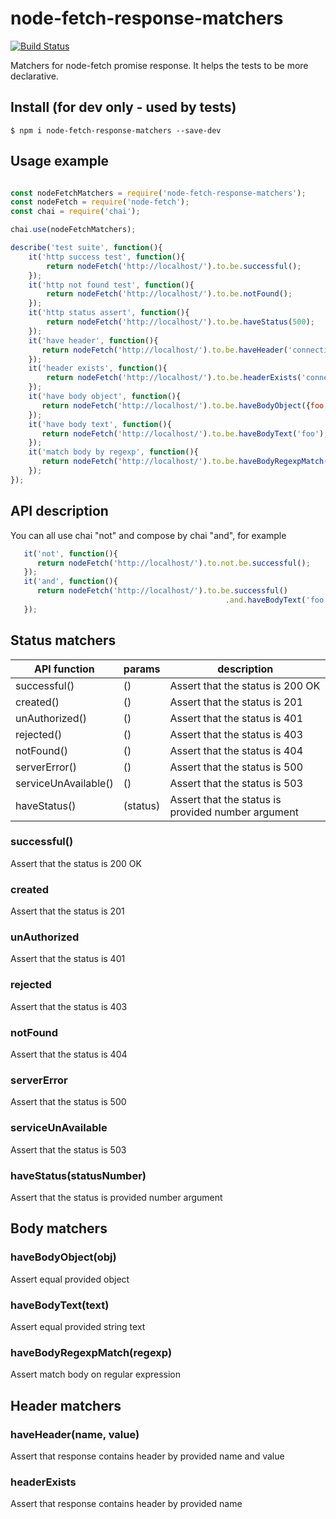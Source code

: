 # node-fetch-response-matchers

[![Build Status](https://travis-ci.org/kfiron/node-fetch-response-matchers.svg?branch=master)](https://travis-ci.org/kfiron/node-fetch-response-matchers)

Matchers for node-fetch promise response.
It helps the tests to be more declarative.

## Install (for dev only - used by tests)
```shell
$ npm i node-fetch-response-matchers --save-dev
```

## Usage example
```javascript

const nodeFetchMatchers = require('node-fetch-response-matchers');
const nodeFetch = require('node-fetch');
const chai = require('chai');

chai.use(nodeFetchMatchers);

describe('test suite', function(){
    it('http success test', function(){
        return nodeFetch('http://localhost/').to.be.successful();
    });
    it('http not found test', function(){
        return nodeFetch('http://localhost/').to.be.notFound();
    });
    it('http status assert', function(){
        return nodeFetch('http://localhost/').to.be.haveStatus(500);
    });
    it('have header', function(){
       return nodeFetch('http://localhost/').to.be.haveHeader('connection', 'close');
    });
    it('header exists', function(){
        return nodeFetch('http://localhost/').to.be.headerExists('connection');
    });
    it('have body object', function(){
       return nodeFetch('http://localhost/').to.be.haveBodyObject({foo: 'bar'});
    });
    it('have body text', function(){
       return nodeFetch('http://localhost/').to.be.haveBodyText('foo');
    });
    it('match body by regexp', function(){
       return nodeFetch('http://localhost/').to.be.haveBodyRegexpMatch(/foo/gi);
    });
});
```

## API description
You can all use chai "not" and compose by chai "and", for example

```javascript
   it('not', function(){
      return nodeFetch('http://localhost/').to.not.be.successful();
   });
   it('and', function(){
      return nodeFetch('http://localhost/').to.be.successful()
                                                .and.haveBodyText('foo');
   });
```


## Status matchers

| API function         | params   | description                      |
| ---------------------|----------| ---------------------------------|
| successful()         | ()       | Assert that the status is 200 OK |
| created()            | ()       | Assert that the status is 201    |
| unAuthorized()       | ()       | Assert that the status is 401    |
| rejected()           | ()       | Assert that the status is 403    |
| notFound()           | ()       | Assert that the status is 404    |
| serverError()        | ()       | Assert that the status is 500    |
| serviceUnAvailable() | ()       | Assert that the status is 503    |
| haveStatus()         | (status) | Assert that the status is provided number argument    |


### successful()
Assert that the status is 200 OK

### created
Assert that the status is 201

### unAuthorized
Assert that the status is 401

### rejected
Assert that the status is 403

### notFound
Assert that the status is 404

### serverError
Assert that the status is 500

### serviceUnAvailable
Assert that the status is 503

### haveStatus(statusNumber)
Assert that the status is provided number argument

## Body matchers
### haveBodyObject(obj)
Assert equal provided object

### haveBodyText(text)
Assert equal provided string text

### haveBodyRegexpMatch(regexp)
Assert match body on regular expression

## Header matchers
### haveHeader(name, value)
Assert that response contains header by provided name and value

### headerExists
Assert that response contains header by provided name
